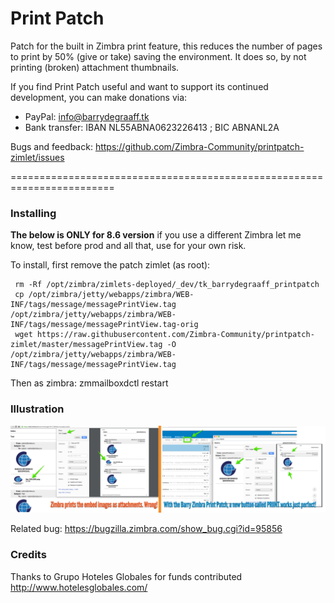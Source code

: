 Print Patch 
==========

Patch for the built in Zimbra print feature, this reduces the number of pages to print by 50% (give or take) saving the environment. It does so, by not printing (broken) attachment thumbnails.

If you find Print Patch useful and want to support its continued development, you can make donations via:
- PayPal: info@barrydegraaff.tk
- Bank transfer: IBAN NL55ABNA0623226413 ; BIC ABNANL2A

Bugs and feedback: https://github.com/Zimbra-Community/printpatch-zimlet/issues

========================================================================

### Installing

**The below is ONLY for 8.6 version** if you use a different Zimbra let me know, test before prod and all that, use for your own risk.

To install, first remove the patch zimlet (as root):

     rm -Rf /opt/zimbra/zimlets-deployed/_dev/tk_barrydegraaff_printpatch
     cp /opt/zimbra/jetty/webapps/zimbra/WEB-INF/tags/message/messagePrintView.tag /opt/zimbra/jetty/webapps/zimbra/WEB-INF/tags/message/messagePrintView.tag-orig
     wget https://raw.githubusercontent.com/Zimbra-Community/printpatch-zimlet/master/messagePrintView.tag -O /opt/zimbra/jetty/webapps/zimbra/WEB-INF/tags/message/messagePrintView.tag

Then as zimbra: zmmailboxdctl restart


### Illustration

![alt tag](https://raw.githubusercontent.com/Zimbra-Community/printpatch-zimlet/master/Zimbra%20Print%20Patch%20by%20Barry.png)

Related bug: https://bugzilla.zimbra.com/show_bug.cgi?id=95856

### Credits

Thanks to Grupo Hoteles Globales for funds contributed http://www.hotelesglobales.com/ 
